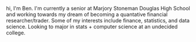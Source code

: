 hi, I'm Ben. I'm currently a senior at Marjory Stoneman Douglas High School and working towards my dream of becoming a quantative financial researcher/trader.
Some of my interests include finance, statistics, and data science.
Looking to major in stats + computer science at an undecided college. 
